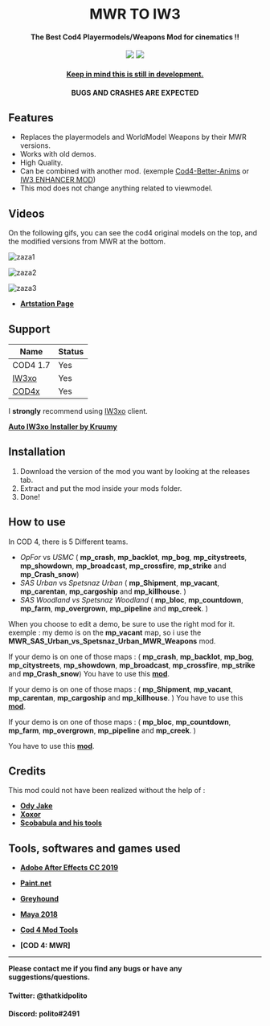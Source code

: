 <h1 align="center">
  <br>
  MWR TO IW3
  <br>
</h1>

<h4 align="center">The Best Cod4 Playermodels/Weapons Mod for cinematics !</a>!</h4>
<div align="center">
  <a href="https://github.com/Polito1/IW3-ENHANCER-MOD/releases""><img src="https://img.shields.io/github/downloads/Polito1/IW3-ENHANCER-MOD/total"></a>
  <a href="https://paypal.me/politoggs"><img src="https://img.shields.io/badge/Donate-Paypal-orange?style=flat-square"></a>
</div>
<p align="center">
</p>
<div align="center">
  <a href="https://github.com/Politohh/IW3_MWR)">
</div>
<h4 align="center">Keep in mind this is still in development.</a></h4>
<h4 align="center">BUGS AND CRASHES ARE EXPECTED</a></h4>

## Features

* Replaces the playermodels and WorldModel Weapons by their MWR versions.
* Works with old demos.
* High Quality.
* Can be combined with another mod. (exemple [Cod4-Better-Anims](https://github.com/kruumy/cod4-better-anims) or [IW3 ENHANCER MOD](https://github.com/Politohh/IW3-ENHANCER-MOD))
* This mod does not change anything related to viewmodel.

 ## Videos 
On the following gifs, you can see the cod4 original models on the top, and the modified versions from MWR at the bottom.







![zaza1](https://github.com/Politohh/IW3_MWR/blob/4a35c1d177692fb58f4939f653b484f9932eaea2/usmc-opfor.gif)














![zaza2](https://github.com/Politohh/IW3_MWR/blob/4a35c1d177692fb58f4939f653b484f9932eaea2/spetsnaz.gif)














![zaza3](https://github.com/Politohh/IW3_MWR/blob/4a35c1d177692fb58f4939f653b484f9932eaea2/sas.gif)


  - **[Artstation Page](https://www.artstation.com/artwork/blawbg)**                             
                  
## Support

| Name | Status |
| --- | --- |
| COD4 1.7 | Yes |
| [IW3xo](https://github.com/xoxor4d/iw3xo-dev) | Yes |
| [COD4x](https://cod4x.ovh/t/releases/24) | Yes |

I **strongly** recommend using [IW3xo](https://github.com/xoxor4d/iw3xo-dev) client.

**[Auto IW3xo Installer by Kruumy](https://github.com/kruumy/iw3xo-one-click-installer)**

## Installation

1. Download the version of the mod you want by looking at the releases tab.
2. Extract and put the mod inside your mods folder.
3. Done!

## How to use

In COD 4, there is 5 Different teams.
- *OpFor* vs *USMC*
    ( **mp_crash**, **mp_backlot**, **mp_bog**, **mp_citystreets**, **mp_showdown**, **mp_broadcast**, **mp_crossfire**, **mp_strike** and **mp_Crash_snow**)
- *SAS Urban* vs *Spetsnaz Urban*
    ( **mp_Shipment**, **mp_vacant**, **mp_carentan**, **mp_cargoship** and **mp_killhouse**. )
- *SAS Woodland vs Spetsnaz Woodland*
    ( **mp_bloc**, **mp_countdown**, **mp_farm**, **mp_overgrown**, **mp_pipeline** and **mp_creek**. )

When you choose to edit a demo, be sure to use the right mod for it.
  exemple : my demo is on the **mp_vacant** map, so i use the **MWR_SAS_Urban_vs_Spetsnaz_Urban_MWR_Weapons** mod.

If your demo is on one of those maps :
( **mp_crash**, **mp_backlot**, **mp_bog**, **mp_citystreets**, **mp_showdown**, **mp_broadcast**, **mp_crossfire**, **mp_strike** and **mp_Crash_snow**)
You have to use this **[mod](https://github.com/Politohh/IW3_MWR/releases/download/R/MWR_OpFor_vs_USMC_MWR_Weapons.zip)**.

If your demo is on one of those maps :
( **mp_Shipment**, **mp_vacant**, **mp_carentan**, **mp_cargoship** and **mp_killhouse**. )
You have to use this **[mod](https://github.com/Politohh/IW3_MWR/releases/download/R/MWR_SAS_Urban_vs_Spetsnaz_Urban_MWR_Weapons.zip)**.

If your demo is on one of those maps :
 ( **mp_bloc**, **mp_countdown**, **mp_farm**, **mp_overgrown**, **mp_pipeline** and **mp_creek**. )

You have to use this **[mod](https://github.com/Politohh/IW3_MWR/releases/download/R/MWR_SAS_Woodland_vs_Spetsnaz_Woodland_MWR_Weapons.zip)**. 
  
## Credits

This mod could not have been realized without the help of :
                  
- **[Ody Jake](https://youtube.com/@rawkhardt)**
- **[Xoxor](https://github.com/xoxor4d)**             
- **[Scobabula and his tools](https://github.com/Scobalula)**                             
                  
## Tools, softwares and games used
- **[Adobe After Effects CC 2019](https://www.adobe.com/fr/products/aftereffects.html)**
- **[Paint.net](https://www.getpaint.net/)**                  
- **[Greyhound](https://github.com/Scobalula/Greyhound)**
- **[Maya 2018](https://www.autodesk.com/campaigns/maya)**                   
- **[Cod 4 Mod Tools](https://github.com/promod/CoD4-Mod-Tools)**                   
                  


- **[COD 4: MWR]**

---

**Please contact me if you find any bugs or have any suggestions/questions.**
#### Twitter: @thatkidpolito
#### Discord: polito#2491

